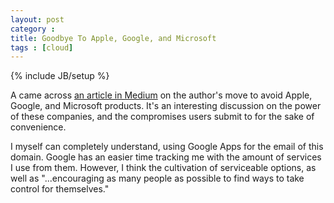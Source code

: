 ```yaml
---
layout: post
category : 
title: Goodbye To Apple, Google, and Microsoft
tags : [cloud]
---
```

{% include JB/setup %}


A came across [an article in Medium](https://medium.com/backchannel/why-i-m-saying-goodbye-to-apple-google-and-microsoft-78af12071bd) on the author's move to avoid Apple, Google, and Microsoft products.  It's an interesting discussion on the power of these companies, and the compromises users submit to for the sake of convenience.

I myself can completely understand, using Google Apps for the email of this domain.  Google has an easier time tracking me with the amount of services I use from them.  However, I think the cultivation of serviceable options, as well as "...encouraging as many people as possible to find ways to take control for themselves."
